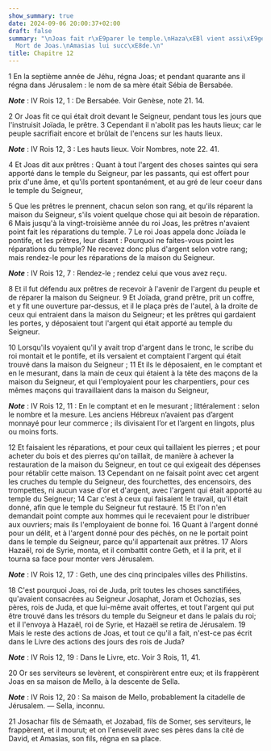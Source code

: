 ```yaml
---
show_summary: true
date: 2024-09-06 20:00:37+02:00
draft: false
summary: "\nJoas fait r\xE9parer le temple.\nHaza\xEBl vient assi\xE9ger J\xE9rusalem.\n\
  Mort de Joas.\nAmasias lui succ\xE8de.\n"
title: Chapitre 12
---
```





1 En la septième année de Jéhu, régna Joas; et pendant quarante ans il régna dans Jérusalem : le nom de sa mère était Sébia de Bersabée.

***Note*** :  IV Rois 12, 1 : De Bersabée. Voir Genèse, note 21. 14.


2 Or Joas fit ce qui était droit devant le Seigneur, pendant tous les jours que l'instruisit Joïada, le prêtre. 3 Cependant il n'abolit pas les hauts lieux; car le peuple sacrifiait encore et brûlait de l'encens sur les hauts lieux.

***Note*** :  IV Rois 12, 3 : Les hauts lieux. Voir Nombres, note 22. 41.

4 Et Joas dit aux prêtres : Quant à tout l'argent des choses saintes qui sera apporté dans le temple du Seigneur, par les passants, qui est offert pour prix d'une âme, et qu'ils portent spontanément, et au gré de leur coeur dans le temple du Seigneur,


5 Que les prêtres le prennent, chacun selon son rang, et qu'ils réparent la maison du Seigneur, s'ils voient quelque chose qui ait besoin de réparation. 6 Mais jusqu'à la vingt-troisième année du roi Joas, les prêtres n'avaient point fait les réparations du temple. 7 Le roi Joas appela donc Joïada le pontife, et les prêtres, leur disant : Pourquoi ne faites-vous point les réparations du temple? Ne recevez donc plus d'argent selon votre rang; mais rendez-le pour les réparations de la maison du Seigneur.

***Note*** :  IV Rois 12, 7 : Rendez-le ; rendez celui que vous avez reçu.

8 Et il fut défendu aux prêtres de recevoir à l'avenir de l'argent du peuple et de réparer la maison du Seigneur. 9 Et Joïada, grand prêtre, prit un coffre, et y fit une ouverture par-dessus, et il le plaça près de l'autel, à la droite de ceux qui entraient dans la maison du Seigneur; et les prêtres qui gardaient les portes, y déposaient tout l'argent qui était apporté au temple du Seigneur.


10 Lorsqu'ils voyaient qu'il y avait trop d'argent dans le tronc, le scribe du roi montait et le pontife, et ils versaient et comptaient l'argent qui était trouvé dans la maison du Seigneur ; 11 Et ils le déposaient, en le comptant et en le mesurant, dans la main de ceux qui étaient à la tête des maçons de la maison du Seigneur, et qui l'employaient pour les charpentiers, pour ces mêmes maçons qui travaillaient dans la maison du Seigneur,

***Note*** :  IV Rois 12, 11 : En le comptant et en le mesurant ; littéralement : selon le nombre et la mesure. Les anciens Hébreux n’avaient pas d’argent monnayé pour leur commerce ; ils divisaient l’or et l’argent en lingots, plus ou moins forts.

12 Et faisaient les réparations, et pour ceux qui taillaient les pierres ; et pour acheter du bois et des pierres qu'on taillait, de manière à achever la restauration de la maison du Seigneur, en tout ce qui exigeait des dépenses pour rétablir cette maison. 13 Cependant on ne faisait point avec cet argent les cruches du temple du Seigneur, des fourchettes, des encensoirs, des trompettes, ni aucun vase d'or et d'argent, avec l'argent qui était apporté au temple du Seigneur; 14 Car c'est à ceux qui faisaient le travail, qu'il était donné, afin que le temple du Seigneur fut restauré. 15 Et l'on n'en demandait point compte aux hommes qui le recevaient pour le distribuer aux ouvriers; mais ils l'employaient de bonne foi. 16 Quant à l'argent donné pour un délit, et à l'argent donné pour des péchés, on ne le portait point dans le temple du Seigneur, parce qu'il appartenait aux prêtres. 17 Alors Hazaël, roi de Syrie, monta, et il combattit contre Geth, et il la prit, et il tourna sa face pour monter vers Jérusalem.

***Note*** :  IV Rois 12, 17 : Geth, une des cinq principales villes des Philistins.


18 C'est pourquoi Joas, roi de Juda, prit toutes les choses sanctifiées, qu'avaient consacrées au Seigneur Josaphat, Joram et Ochozias, ses pères, rois de Juda, et que lui-même avait offertes, et tout l'argent qui put être trouvé dans les trésors du temple du Seigneur et dans le palais du roi; et il l'envoya à Hazaël, roi de Syrie, et Hazaël se retira de Jérusalem. 19 Mais le reste des actions de Joas, et tout ce qu'il a fait, n'est-ce pas écrit dans le Livre des actions des jours des rois de Juda?

***Note*** :  IV Rois 12, 19 : Dans le Livre, etc. Voir 3 Rois, 11, 41.


20 Or ses serviteurs se levèrent, et conspirèrent entre eux; et ils frappèrent Joas en sa maison de Mello, à la descente de Sella.

***Note*** :  IV Rois 12, 20 : Sa maison de Mello, probablement la citadelle de Jérusalem. ― Sella, inconnu.

21 Josachar fils de Sémaath, et Jozabad, fils de Somer, ses serviteurs, le frappèrent, et il mourut; et on l'ensevelit avec ses pères dans la cité de David, et Amasias, son fils, régna en sa place.

